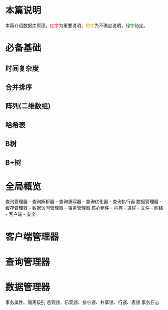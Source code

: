 # 本篇说明
本篇介绍数据库原理，<span style="color:red">红字</span>为重要说明，<span style="color:orange">橙字</span>为不确定说明，<span style="color:green">绿字</span>待定。<br>

# 必备基础
## 时间复杂度
## 合并排序
## 阵列(二维数组)
## 哈希表
## B树
## B+树

# 全局概览
查询管理器
    - 查询解析器
    - 查询重写器
    - 查询优化器
    - 查询执行器
数据管理器
    - 缓存管理器
    - 数据访问管理器
    - 事务管理器
核心组件
    - 内存
    - 进程
    - 文件
    - 网络
    - 客户端
    - 安全

# 客户端管理器

# 查询管理器

# 数据管理器
事务属性、隔离级别
悲观锁、乐观锁、排它锁、共享锁、行锁、表锁
事务日志
